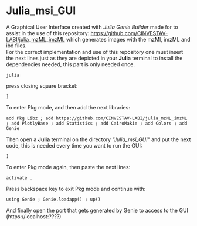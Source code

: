 # Julia_msi_GUI<br />
A Graphical User Interface created with <i>Julia Genie Builder</i> made for to assist in the use of this repository: https://github.com/CINVESTAV-LABI/julia_mzML_imzML which generates images with the mzMl, imzML and ibd files.<br />
For the correct implementation and use of this repository one must insert the next lines just as they are depicted in your <b>Julia</b> terminal to install the dependencies needed, this part is only needed once. <br />
```
julia
```
press closing square bracket:
```
]
```
To enter Pkg mode, and then add the next libraries:
```
add Pkg Libz ; add https://github.com/CINVESTAV-LABI/julia_mzML_imzML ; add PlotlyBase ; add Statistics ; add CairoMakie ; add Colors ; add Genie
```
Then open a <b>Julia</b> terminal on the directory <i>"Julia_msi_GUI"</i> and put the next code, this is needed every time you want to run the GUI: <br />
```
]
```
To enter Pkg mode again, then paste the next lines:
```
activate .
```
Press backspace key to exit Pkg mode and continue with:
```
using Genie ; Genie.loadapp() ; up()
```
And finally open the port that gets generated by Genie to access to the GUI (https://localhost:????)<br />

